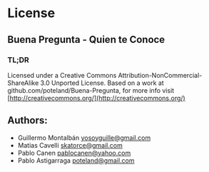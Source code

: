 # License
## Buena Pregunta - Quien te Conoce

### TL;DR

Licensed under a Creative Commons Attribution-NonCommercial-ShareAlike 3.0 Unported License.
Based on a work at github.com/poteland/Buena-Pregunta, for more info visit [http://creativecommons.org/](http://creativecommons.org/)

## Authors:

* Guillermo Montalbán <yosoyguille@gmail.com>
* Matias Cavelli <skatorce@gmail.com>
* Pablo Canen <pablocanen@yahoo.com>
* Pablo Astigarraga <poteland@gmail.com>


